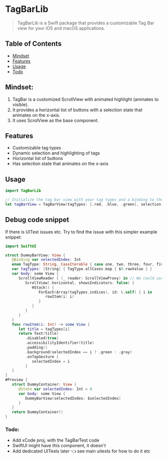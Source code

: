 # TagBarLib

> TagBarLib is a Swift package that provides a customizable Tag Bar view for your iOS and macOS applications.

## Table of Contents
- [Mindset](#mindset)
- [Features](#features)
- [Usage](#usage)
- [Todo](#todo)

## Mindset:
1. TagBar is a customized ScrollView with animated highlight (animates to visible). 
2. It provides a horizontal list of buttons with a selection state that animates on the x-axis. 
3. It uses ScrolView as the base component.

## Features

- Customizable tag types
- Dynamic selection and highlighting of tags
- Horizontal list of buttons
- Has selection state that animates on the x-axis

## Usage

```swift
import TagBarLib

// Initialize the tag bar view with your tag types and a binding to the selected tag
let tagBarView = TagBarView(tagTypes: [.red, .blue, .green], selection: $selectedTag)
```

## Debug code snippet
If there is UITest issues etc. Try to find the issue with this simpler example snippet:
```swift
import SwiftUI

struct DummyBarView: View {
   @Binding var selectedIndex: Int
   enum TagType: String, CaseIterable { case one, two, three, four, five, six, seven }
   var tagTypes: [String] { TagType.allCases.map { $0.rawValue } }
   var body: some View {
      ScrollViewReader { (_ reader: ScrollViewProxy) in // We could use this, see for code: https://developer.apple.com/documentation/swiftui/scrollviewreader
         ScrollView(.horizontal, showsIndicators: false) {
            HStack() {
               ForEach(Array(tagTypes.indices), id: \.self) { i in
                  rowItem(i: i)
               }
            }
         }
      }
   }
   func rowItem(i: Int) -> some View {
      let title = tagTypes[i]
      return Text(title)
         .disabled(true)
         .accessibilityIdentifier(title)
         .padding()
         .background(selectedIndex == i ? .green : .gray)
         .onTapGesture {
            selectedIndex = i
         }
   }
}
#Preview {
   struct DummyContainer: View {
      @State var selectedIndex: Int = 0
      var body: some View {
         DummyBarView(selectedIndex: $selectedIndex)
      }
   }
   return DummyContainer()
}


```
### Todo:
- Add xCode proj, with the TagBarTest code
- SwiftUI might have this component, it doesn't 
- Add dedicated UITests later 👈 see main uitests for how to do it etc
